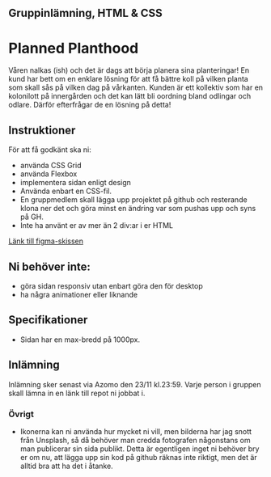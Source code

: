 ## Gruppinlämning, HTML &amp; CSS

# Planned Planthood

Våren nalkas (ish) och det är dags att börja planera sina planteringar!
En kund har bett om en enklare lösning för att få bättre koll på vilken planta som skall sås på vilken dag på vårkanten.
Kunden är ett kollektiv som har en kolonilott på innergården och det kan lätt bli oordning bland odlingar och odlare. Därför efterfrågar de en lösning på detta!

## Instruktioner
För att få godkänt ska ni:

* använda CSS Grid
* använda Flexbox
* implementera sidan enligt design
* Använda enbart en CSS-fil.
* En gruppmedlem skall lägga upp projektet på github och resterande klona ner det och göra minst en ändring var som pushas upp och syns på GH.
* Inte ha använt er av mer än 2 div:ar i er HTML

[Länk till figma-skissen](https://www.figma.com/file/Hbrk29Q2rVzXiXcFWdTXDA/planned-planthood?type=design&node-id=0%3A1&mode=design&t=9CHtB0GGoxLhWLYf-1)

## Ni behöver inte:
* göra sidan responsiv utan enbart göra den för desktop
* ha några animationer eller liknande
  
## Specifikationer
* Sidan har en max-bredd på 1000px.

## Inlämning
Inlämning sker senast via Azomo den 23/11 kl.23:59. Varje person i gruppen skall lämna in en länk till repot ni jobbat i.

### Övrigt
* Ikonerna kan ni använda hur mycket ni vill, men bilderna har jag snott från Unsplash, så då behöver man credda fotografen någonstans om man publicerar sin sida publikt. Detta är egentligen inget ni behöver bry er om nu, att lägga upp sin kod på github räknas inte riktigt, men det är alltid bra att ha det i åtanke.

